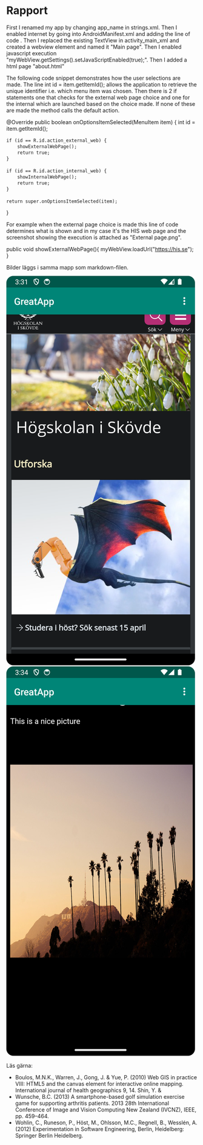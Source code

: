 
# Rapport
First I renamed my app by changing app_name in strings.xml. Then I enabled internet by going into AndroidManifest.xml
and adding the line of code <uses-permission android:name="android.permission.INTERNET" />. Then I replaced the existing TextView 
in activity_main_xml and created a webview element and named it "Main page". Then I enabled javascript execution 
"myWebView.getSettings().setJavaScriptEnabled(true);". Then I added a html page "about.html"

The following code snippet demonstrates how the user selections are made. The line int id = item.getItemId(); allows the application to retrieve the unique identifier i.e. which menu item was chosen.
Then there is 2 if statements one that checks for the external web page choice and one for the internal which are launched based on the choice made. If none of these are made the method calls the
default action.

@Override
public boolean onOptionsItemSelected(MenuItem item) {
    int id = item.getItemId();

    if (id == R.id.action_external_web) {
        showExternalWebPage();
        return true;
    }

    if (id == R.id.action_internal_web) {
        showInternalWebPage();
        return true;
    }

    return super.onOptionsItemSelected(item);
}

For example when the external page choice is made this line of code determines what is shown and in my case it's the HIS web page and the screenshot showing the execution
is attached as "External page.png".

public void showExternalWebPage(){
    myWebView.loadUrl("https://his.se");
}




Bilder läggs i samma mapp som markdown-filen.

![](Externalpage.png)
![](Internalpage.png)

Läs gärna:

- Boulos, M.N.K., Warren, J., Gong, J. & Yue, P. (2010) Web GIS in practice VIII: HTML5 and the canvas element for interactive online mapping. International journal of health geographics 9, 14. Shin, Y. &
- Wunsche, B.C. (2013) A smartphone-based golf simulation exercise game for supporting arthritis patients. 2013 28th International Conference of Image and Vision Computing New Zealand (IVCNZ), IEEE, pp. 459–464.
- Wohlin, C., Runeson, P., Höst, M., Ohlsson, M.C., Regnell, B., Wesslén, A. (2012) Experimentation in Software Engineering, Berlin, Heidelberg: Springer Berlin Heidelberg.
